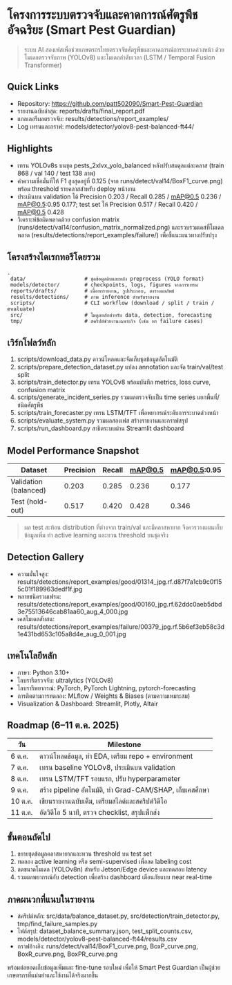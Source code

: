 # โครงการระบบตรวจจับและคาดการณ์ศัตรูพืชอัจฉริยะ (Smart Pest Guardian)

> ระบบ AI สองเฟสเพื่อช่วยเกษตรกรไทยตรวจจับศัตรูพืชและคาดการณ์การระบาดล่วงหน้า ด้วยโมเดลตรวจจับภาพ (YOLOv8) และโมเดลลำดับเวลา (LSTM / Temporal Fusion Transformer)

## Quick Links
- Repository: https://github.com/patt502090/Smart-Pest-Guardian
- รายงานฉบับล่าสุด: reports/drafts/final_report.pdf
- แกลเลอรีผลตรวจจับ: results/detections/report_examples/
- Log เทรนและกราฟ: models/detector/yolov8-pest-balanced-ft44/

## Highlights
- เทรน YOLOv8s บนชุด pests_2xlvx_yolo_balanced หลังปรับสมดุลแต่ละคลาส (train 868 / val 140 / test 138 ภาพ)
- ค่าความเชื่อมั่นที่ให้ F1 สูงสุดอยู่ที่ 0.125 (จาก runs/detect/val14/BoxF1_curve.png) พร้อม threshold รายคลาสสำหรับ deploy หน้างาน
- ประเมินบน validation ได้ Precision 0.203 / Recall 0.285 / mAP@0.5 0.236 / mAP@0.5:0.95 0.177; test set ให้ Precision 0.517 / Recall 0.420 / mAP@0.5 0.428
- วิเคราะห์ข้อผิดพลาดด้วย confusion matrix (runs/detect/val14/confusion_matrix_normalized.png) และรวบรวมเคสที่โมเดลพลาด (results/detections/report_examples/failure/) เพื่อชี้แนะแนวทางปรับปรุง

## โครงสร้างไดเรกทอรีโดยรวม
```
.
 data/                   # ชุดข้อมูลดิบและหลัง preprocess (YOLO format)
 models/detector/        # checkpoints, logs, figures จากการเทรน
 reports/drafts/         # เนื้อหารายงาน, รูปประกอบ, ตารางผลลัพธ์
 results/detections/     # ภาพ inference สำหรับรายงาน
 scripts/                # CLI workflow (download / split / train / evaluate)
 src/                    # โมดูลหลักสำหรับ data, detection, forecasting
 tmp/                    # สคริปต์ช่วยงานเฉพาะกิจ (เช่น หา failure cases)
```

## เวิร์กโฟลว์หลัก
1. scripts/download_data.py ดาวน์โหลดและจัดเก็บชุดข้อมูลอัตโนมัติ  
2. scripts/prepare_detection_dataset.py แปลง annotation และจัด train/val/test split  
3. scripts/train_detector.py เทรน YOLOv8 พร้อมบันทึก metrics, loss curve, confusion matrix  
4. scripts/generate_incident_series.py รวมผลตรวจจับเป็น time series แยกพื้นที่/ชนิดศัตรูพืช  
5. scripts/train_forecaster.py เทรน LSTM/TFT เพื่อพยากรณ์ระดับการระบาดล่วงหน้า  
6. scripts/evaluate_system.py รวมผลสองเฟส สร้างรายงานและกราฟสรุป  
7. scripts/run_dashboard.py สาธิตระบบผ่าน Streamlit dashboard

## Model Performance Snapshot
| Dataset | Precision | Recall | mAP@0.5 | mAP@0.5:0.95 |
|----------|-----------|--------|---------|---------------|
| Validation (balanced) | 0.203 | 0.285 | 0.236 | 0.177 |
| Test (hold-out) | 0.517 | 0.420 | 0.428 | 0.346 |

> ผล test สะท้อน distribution ที่ต่างจาก train/val และมีคลาสหายาก จึงควรวางแผนเก็บข้อมูลเพิ่ม ทำ active learning และทวน threshold บนชุดจริง

## Detection Gallery
- ความมั่นใจสูง: results/detections/report_examples/good/01314_jpg.rf.d87f7a1cb9c0f155c01f189963dedf1f.jpg  
- หลายชนิดรวมเฟรม: results/detections/report_examples/good/00160_jpg.rf.62ddc0aeb5dbd3e75513646cab81aa60_aug_4_000.jpg  
- เคสโมเดลสับสน: results/detections/report_examples/failure/00379_jpg.rf.5b6ef3eb58c3d1e431bd653c105a8d4e_aug_0_001.jpg  

## เทคโนโลยีหลัก
- ภาษา: Python 3.10+
- ไลบรารีตรวจจับ: ultralytics (YOLOv8)
- ไลบรารีพยากรณ์: PyTorch, PyTorch Lightning, pytorch-forecasting
- การติดตามการทดลอง: MLflow / Weights & Biases (ตามความเหมาะสม)
- Visualization & Dashboard: Streamlit, Plotly, Altair

## Roadmap (6–11 ต.ค. 2025)
| วัน | Milestone |
|-----|------------|
| 6 ต.ค. | ดาวน์โหลดข้อมูล, ทำ EDA, เตรียม repo + environment |
| 7 ต.ค. | เทรน baseline YOLOv8, ประเมินบน validation |
| 8 ต.ค. | เทรน LSTM/TFT รอบแรก, ปรับ hyperparameter |
| 9 ต.ค. | สร้าง pipeline อัตโนมัติ, ทำ Grad-CAM/SHAP, เก็บเคสศึกษา |
| 10 ต.ค. | เขียนรายงานฉบับเต็ม, เตรียมสไลด์และสคริปต์วิดีโอ |
| 11 ต.ค. | อัดวิดีโอ 5 นาที, ตรวจ checklist, สรุปแพ็กส่ง |

## ขั้นตอนถัดไป
1. ขยายชุดข้อมูลคลาสหายากและทวน threshold บน test set  
2. ทดลอง active learning หรือ semi-supervised เพื่อลด labeling cost  
3. ลดขนาดโมเดล (YOLOv8n) สำหรับ Jetson/Edge device และทดสอบ latency  
4. รวมผลพยากรณ์กับ detection เพื่อสร้าง dashboard เตือนภัยแบบ near real-time  

## ภาคผนวกที่แนบในรายงาน
- สคริปต์หลัก: src/data/balance_dataset.py, src/detection/train_detector.py, tmp/find_failure_samples.py  
- ไฟล์สรุป: dataset_balance_summary.json, test_split_counts.csv, models/detector/yolov8-pest-balanced-ft44/results.csv  
- กราฟอ้างอิง: runs/detect/val14/BoxF1_curve.png, BoxP_curve.png, BoxR_curve.png, BoxPR_curve.png  

พร้อมต่อยอดเก็บข้อมูลเพิ่มและ fine-tune รอบใหม่ เพื่อให้ Smart Pest Guardian เป็นผู้ช่วยเกษตรกรที่แม่นยำและใช้งานได้จริงมากขึ้น
